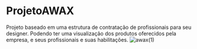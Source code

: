 # ProjetoAWAX
Projeto baseado em uma estrutura de contratação de profissionais para seu designer. Podendo ter uma visualização dos produtos oferecidos pela empresa, e seus profissionais e suas habilitações.
![awax(1)](https://user-images.githubusercontent.com/114832642/193439936-9a4d60e0-4d84-42f6-a7b6-cd17c5807e04.jpg)
